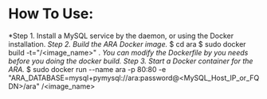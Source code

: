 **How To Use:**
===============
    
*Step 1. Install a MySQL service by the daemon, or using the Docker installation.
*Step 2. Build the ARA Docker image.*
    $ cd ara
    $ sudo docker build -t="<path>/<image_name>" .
    *You can modify the Dockerfile by you needs before you doing the docker build.*
*Step 3. Start a Docker container for the ARA.*
    $ sudo docker run --name ara -p 80:80 -e "ARA_DATABASE=mysql+pymysql://ara:password@<MySQL_Host_IP_or_FQDN>/ara" <path>/<image_name>


